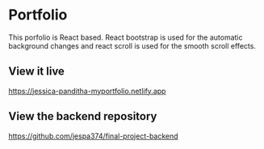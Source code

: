 # Portfolio

This porfolio is React based. React bootstrap is used for the automatic background changes and react scroll is used for the smooth scroll effects. 

## View it live
https://jessica-panditha-myportfolio.netlify.app

## View the backend repository
https://github.com/jespa374/final-project-backend

